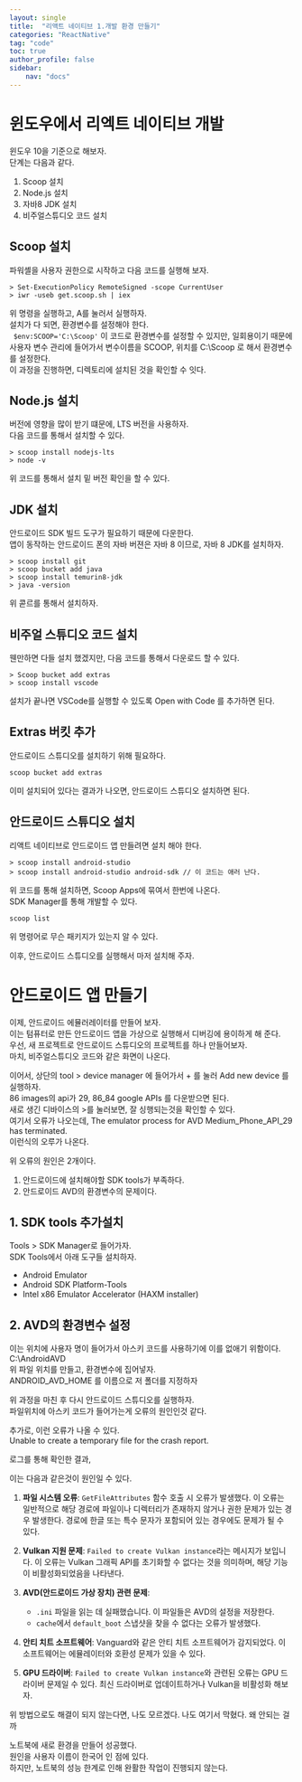 ```yaml
---
layout: single
title:  "리액트 네이티브 1.개발 환경 만들기"
categories: "ReactNative"
tag: "code"
toc: true
author_profile: false
sidebar:
    nav: "docs"
---
```


# 윈도우에서 리엑트 네이티브 개발  
윈도우 10을 기준으로 해보자.  
단계는 다음과 같다.  
1. Scoop 설치  
2. Node.js 설치  
3. 자바8 JDK 설치  
4. 비주얼스튜디오 코드 설치   

## Scoop 설치
파워셸을 사용자 권한으로 시작하고 다음 코드를 실행해 보자.  
```
> Set-ExecutionPolicy RemoteSigned -scope CurrentUser
> iwr -useb get.scoop.sh | iex
```  
위 명령을 실행하고, A를 눌러서 실행하자.  
설치가 다 되면, 환경변수를 설정해야 한다.  
``` $env:SCOOP='C:\Scoop'```
이 코드로 환경변수를 설정할 수 있지만, 일회용이기 때문에 사용자 변수 관리에 들어가서 변수이름을 SCOOP, 위치를 C:\Scoop 로 해서 환경변수를 설정한다.  
이 과정을 진행하면, 디렉토리에 설치된 것을 확인할 수 잇다.  

## Node.js 설치  
버전에 영향을 많이 받기 떄문에, LTS 버전을 사용하자.  
다음 코드를 통해서 설치할 수 있다.  
```
> scoop install nodejs-lts
> node -v
```  
위 코드를 통해서 설치 밑 버전 확인을 할 수 있다.  

## JDK 설치
안드로이드 SDK 빌드 도구가 필요하기 때문에 다운한다.  
앱이 동작하는 안드로이드 폰의 자바 버젼은 자바 8 이므로, 자바 8 JDK를 설치하자.  
```
> scoop install git
> scoop bucket add java
> scoop install temurin8-jdk
> java -version
``` 
위 콛르를 통해서 설치하자.  

## 비주얼 스튜디오 코드 설치
웬만하면 다들 설치 했겠지만, 다음 코드를 통해서 다운로드 할 수 있다.  
```
> Scoop bucket add extras
> scoop install vscode
```  

설치가 끝나면 VSCode를 실행할 수 있도록 Open with Code 를 추가하면 된다.  

## Extras 버킷 추가
안드로이드 스튜디오를 설치하기 위해 필요하다.  
```
scoop bucket add extras
```
이미 설치되어 있다는 결과가 나오면, 안드로이드 스튜디오 설치하면 된다.  

## 안드로이드 스튜디오 설치  
리액트 네이티브로 안드로이드 앱 만들려면 설치 해야 한다.  
```
> scoop install android-studio
> scoop install android-studio android-sdk // 이 코드는 애러 난다.
```

위 코드를 통해 설치하면, Scoop Apps에 묶여서 한번에 나온다.  
SDK Manager를 통해 개발할 수 있다.  

```
scoop list
```
위 명령어로 무슨 패키지가 있는지 알 수 있다.    

이후, 안드로이드 스튜디오를 실행해서 마저 설치해 주자.  

# 안드로이드 앱 만들기
이제, 안드로이드 에뮬러레이터를 만들어 보자.  
이는 텀퓨터로 만든 안드로이드 앱을 가상으로 실행해서 디버깅에 용이하게 해 준다.  
우선, 새 프로젝트로 안드로이드 스튜디오의 프로젝트를 하나 만들어보자.  
마치, 비주얼스튜디오 코드와 같은 화면이 나온다.  

이어서, 상단의 tool > device manager 에 들어가서 + 를 눌러 Add new device 를 실행하자.  
86 images의 api가 29, 86_84 google APIs 를 다운받으면 된다.   
새로 생긴 디바이스의 >를 눌러보면, 잘 싱행되는것을 확인할 수 있다.  
여기서 오류가 나오는데, 
The emulator process for AVD Medium_Phone_API_29 has terminated.  
이런식의 오루가 나온다.  

위 오류의 원인은 2개이다.  
1. 안드로이드에 설치해야할 SDK tools가 부족하다.  
2. 안드로이드 AVD의 환경변수의 문제이다.  

## 1. SDK tools 추가설치  
Tools > SDK Manager로 들어가자.  
SDK Tools에서 아래 도구들 설치하자.  
 - Android Emulator
 - Android SDK Platform-Tools
 - Intel x86 Emulator Accelerator (HAXM installer)

## 2. AVD의 환경변수 설정
이는 위치에 사용자 명이 들어가서 아스키 코드를 사용하기에 이를 없애기 위함이다.  
C:\AndroidAVD  
위 파일 위치를 만들고, 환경변수에 집어넣자.  
ANDROID_AVD_HOME 를 이름으로 저 폴더를 지정하자

위 과정을 마친 후 다시 안드로이드 스튜디오를 실행하자.  
 파일위치에 아스키 코드가 들어가는게 오류의 원인인것 같다.  

 추가로, 이런 오류가 나올 수 있다.  
 Unable to create a temporary file for the crash report.
 
 로그를 통해 확인한 결과,  
 
이는 다음과 같은것이 원인일 수 있다.  
1. **파일 시스템 오류**: `GetFileAttributes` 함수 호출 시 오류가 발생했다. 이 오류는 일반적으로 해당 경로에 파일이나 디렉터리가 존재하지 않거나 권한 문제가 있는 경우 발생한다. 경로에 한글 또는 특수 문자가 포함되어 있는 경우에도 문제가 될 수 있다.

2. **Vulkan 지원 문제**: `Failed to create Vulkan instance`라는 메시지가 보입니다. 이 오류는 Vulkan 그래픽 API를 초기화할 수 없다는 것을 의미하며, 해당 기능이 비활성화되었음을 나타낸다.

3. **AVD(안드로이드 가상 장치) 관련 문제**:
   - `.ini` 파일을 읽는 데 실패했습니다. 이 파일들은 AVD의 설정을 저장한다.
   - `cache`에서 `default_boot` 스냅샷을 찾을 수 없다는 오류가 발생했다.

4. **안티 치트 소프트웨어**: Vanguard와 같은 안티 치트 소프트웨어가 감지되었다. 이 소프트웨어는 에뮬레이터와 호환성 문제가 있을 수 있다.

5. **GPU 드라이버**: `Failed to create Vulkan instance`와 관련된 오류는 GPU 드라이버 문제일 수 있다. 최신 드라이버로 업데이트하거나 Vulkan을 비활성화 해보자.

위 방법으로도 해결이 되지 않는다면, 나도 모르겠다.
나도 여기서 막혔다. 왜 안되는 걸까

노트북에 새로 환경을 만들어 성공했다.  
원인을 사용자 이름이 한국어 인 점에 있다.  
하지만, 노트북의 성능 한계로 인해 완활한 작업이 진행되지 않는다.  